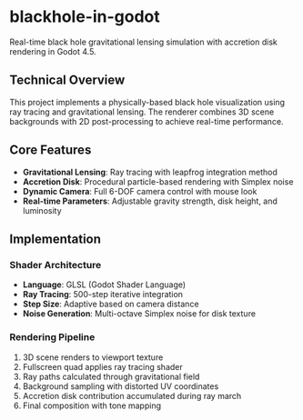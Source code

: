 # blackhole-in-godot

Real-time black hole gravitational lensing simulation with accretion disk rendering in Godot 4.5.

## Technical Overview

This project implements a physically-based black hole visualization using ray tracing and gravitational lensing. The renderer combines 3D scene backgrounds with 2D post-processing to achieve real-time performance.

## Core Features

- **Gravitational Lensing**: Ray tracing with leapfrog integration method
- **Accretion Disk**: Procedural particle-based rendering with Simplex noise
- **Dynamic Camera**: Full 6-DOF camera control with mouse look
- **Real-time Parameters**: Adjustable gravity strength, disk height, and luminosity

## Implementation

### Shader Architecture

- **Language**: GLSL (Godot Shader Language)
- **Ray Tracing**: 500-step iterative integration
- **Step Size**: Adaptive based on camera distance
- **Noise Generation**: Multi-octave Simplex noise for disk texture

### Rendering Pipeline

1. 3D scene renders to viewport texture
2. Fullscreen quad applies ray tracing shader
3. Ray paths calculated through gravitational field
4. Background sampling with distorted UV coordinates
5. Accretion disk contribution accumulated during ray march
6. Final composition with tone mapping
